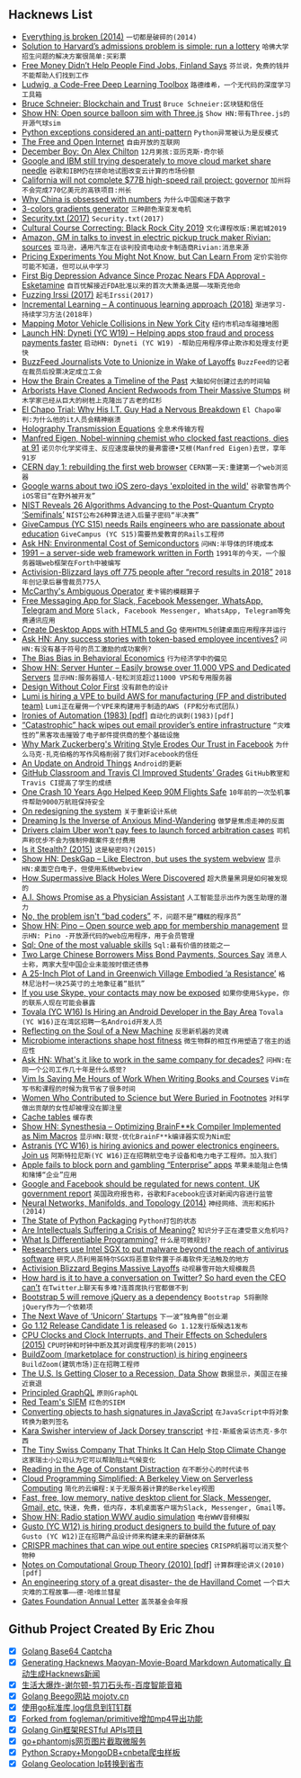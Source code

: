 ## Hacknews List


- [Everything is broken (2014)](https://medium.com/message/everything-is-broken-81e5f33a24e1)  `一切都是破碎的(2014)`
- [Solution to Harvard’s admissions problem is simple: run a lottery](https://qz.com/1520155/harvard-needs-to-introduce-a-lottery-for-truly-fair-admissions/)  `哈佛大学招生问题的解决方案很简单:买彩票`
- [Free Money Didn’t Help People Find Jobs, Finland Says](https://www.bloomberg.com/news/articles/2019-02-08/finland-finds-basic-income-failed-to-boost-employment)  `芬兰说，免费的钱并不能帮助人们找到工作`
- [Ludwig, a Code-Free Deep Learning Toolbox](https://eng.uber.com/introducing-ludwig/)  `路德维希，一个无代码的深度学习工具箱`
- [Bruce Schneier: Blockchain and Trust](https://www.schneier.com/blog/archives/2019/02/blockchain_and_.html)  `Bruce Schneier:区块链和信任`
- [Show HN: Open source balloon sim with Three.js](https://alexanderperrin.com.au/triangles/ballooning/)  `Show HN:带有Three.js的开源气球sim`
- [Python exceptions considered an anti-pattern](https://sobolevn.me/2019/02/python-exceptions-considered-an-antipattern)  `Python异常被认为是反模式`
- [The Free and Open Internet](https://avc.com/2019/02/the-free-and-open-internet/)  `自由开放的互联网`
- [December Boy: On Alex Chilton](https://www.theringer.com/music/2019/2/11/18219958/alex-chilton-big-star-box-tops-the-letter-career-legacy)  `12月男孩:亚历克斯·奇尔顿`
- [Google and IBM still trying desperately to move cloud market share needle](https://techcrunch.com/2019/02/12/google-and-ibm-still-trying-desperately-to-move-cloud-market-share-needle/)  `谷歌和IBM仍在拼命地试图改变云计算的市场份额`
- [California will not complete $77B high-speed rail project: governor](https://www.reuters.com/article/us-california-governor-rail/california-will-not-complete-77-billion-high-speed-rail-project-governor-idUSKCN1Q12II)  `加州将不会完成770亿美元的高铁项目:州长`
- [Why China is obsessed with numbers](http://www.bbc.com/travel/story/20190210-why-china-is-obsessed-with-numbers)  `为什么中国痴迷于数字`
- [3-colors gradients generator](https://www.colorffy.com/generator/mgradients)  `三种颜色渐变发电机`
- [Security.txt (2017)](https://securitytxt.org)  `Security.txt(2017)`
- [Cultural Course Correcting: Black Rock City 2019](https://journal.burningman.org/2019/02/philosophical-center/tenprinciples/cultural-course-correcting/)  `文化课程改版:黑岩城2019`
- [Amazon, GM in talks to invest in electric pickup truck maker Rivian: sources](https://www.reuters.com/article/us-rivian-electric-amazon-com-gm-exclusi/amazon-gm-in-talks-to-invest-in-electric-pickup-truck-maker-rivian-sources-idUSKCN1Q12PV)  `亚马逊，通用汽车正在谈判投资电动皮卡制造商Rivian:消息来源`
- [Pricing Experiments You Might Not Know, but Can Learn From](https://conversionxl.com/blog/pricing-experiments-you-might-not-know-but-can-learn-from/)  `定价实验你可能不知道，但可以从中学习`
- [First Big Depression Advance Since Prozac Nears FDA Approval - Esketamine](https://www.bloomberg.com/news/articles/2019-02-12/first-big-depression-advance-since-prozac-nears-fda-approval)  `自百忧解接近FDA批准以来的首次大萧条进展——埃斯克他命`
- [Fuzzing Irssi (2017)](https://irssi.org/2017/05/12/fuzzing-irssi/)  `起毛Irssi(2017)`
- [Incremental Learning – A continuous learning approach (2018)](https://kishorepv.github.io/The-value-of-Incremental_learning/)  `渐进学习-持续学习方法(2018年)`
- [Mapping Motor Vehicle Collisions in New York City](https://toddwschneider.com/posts/nyc-motor-vehicle-collisions-map/)  `纽约市机动车碰撞地图`
- [Launch HN: Dyneti (YC W19) – Helping apps stop fraud and process payments faster](item?id=19145785)  `启动HN: Dyneti (YC W19) -帮助应用程序停止欺诈和处理支付更快`
- [BuzzFeed Journalists Vote to Unionize in Wake of Layoffs](https://www.bloomberg.com/news/articles/2019-02-12/buzzfeed-journalists-said-to-vote-to-unionize-in-wake-of-layoffs)  `BuzzFeed的记者在裁员后投票决定成立工会`
- [How the Brain Creates a Timeline of the Past](https://www.quantamagazine.org/how-the-brain-creates-a-timeline-of-the-past-20190212/)  `大脑如何创建过去的时间轴`
- [Arborists Have Cloned Ancient Redwoods from Their Massive Stumps](https://e360.yale.edu/digest/arborists-have-cloned-ancient-redwoods-from-their-massive-stumps)  `树木学家已经从巨大的树桩上克隆出了古老的红杉`
- [El Chapo Trial: Why His I.T. Guy Had a Nervous Breakdown](https://www.nytimes.com/2019/01/10/nyregion/el-chapo-trial.html)  `El Chapo审判:为什么他的it人员会精神崩溃`
- [Holography Transmission Equations](https://www.holographyforum.org/wiki/Holography_Transmission_Equations_Part_I)  `全息术传输方程`
- [Manfred Eigen, Nobel-winning chemist who clocked fast reactions, dies at 91](https://www.washingtonpost.com/local/obituaries/manfred-eigen-nobel-winning-chemist-who-clocked-the-speeds-of-fast-reactions-dies-at-91/2019/02/10/d9c69136-2c21-11e9-984d-9b8fba003e81_story.html)  `诺贝尔化学奖得主、反应速度最快的曼弗雷德•艾根(Manfred Eigen)去世，享年91岁`
- [CERN day 1: rebuilding the first web browser](https://remysharp.com/2019/02/12/cern-day-1)  `CERN第一天:重建第一个web浏览器`
- [Google warns about two iOS zero-days &#39;exploited in the wild&#39;](https://www.zdnet.com/article/google-warns-about-two-ios-zero-days-exploited-in-the-wild/)  `谷歌警告两个iOS零日“在野外被开发”`
- [NIST Reveals 26 Algorithms Advancing to the Post-Quantum Crypto ‘Semifinals’](https://www.nist.gov/news-events/news/2019/01/nist-reveals-26-algorithms-advancing-post-quantum-crypto-semifinals)  `NIST公布26种算法进入后量子密码“半决赛”`
- [GiveCampus (YC S15) needs Rails engineers who are passionate about education](https://www.givecampus.com/careers#engineering)  `GiveCampus (YC S15)需要热爱教育的Rails工程师`
- [Ask HN: Environmental Cost of Semiconductors](item?id=19144827)  `问HN:半导体的环境成本`
- [1991 – a server-side web framework written in Forth](http://www.1-9-9-1.com/)  `1991年的今天，一个服务器端web框架在Forth中被编写`
- [Activision-Blizzard lays off 775 people after “record results in 2018”](https://arstechnica.com/gaming/2019/02/activision-blizzard-lays-off-775-people-after-record-results-in-2018/)  `2018年创记录后暴雪裁员775人`
- [McCarthy&#39;s Ambiguous Operator](http://www.randomhacks.net/2005/10/11/amb-operator/)  `麦卡锡的模糊算子`
- [Free Messaging App for Slack, Facebook Messenger, WhatsApp, Telegram and More](https://meetfranz.com/)  `Slack, Facebook Messenger, WhatsApp, Telegram等免费通讯应用`
- [Create Desktop Apps with HTML5 and Go](https://www.phoronix.com/scan.php?page=news_item&amp;px=HTML5-Golang-Desktop-Apps)  `使用HTML5创建桌面应用程序并运行`
- [Ask HN: Any success stories with token-based employee incentives?](item?id=19143194)  `问HN:有没有基于符号的员工激励的成功案例?`
- [The Bias Bias in Behavioral Economics](https://www.nowpublishers.com/article/Details/RBE-0092)  `行为经济学中的偏见`
- [Show HN: Server Hunter – Easily browse over 11,000 VPS and Dedicated Servers](https://www.serverhunter.com)  `显示HN:服务器猎人-轻松浏览超过11000 VPS和专用服务器`
- [Design Without Color First](https://medium.com/devsdesign/4-reasons-why-you-should-design-without-color-first-c0e38180f689)  `没有颜色的设计`
- [Lumi is hiring a VPE to build AWS for manufacturing (FP and distributed team)](https://www.lumi.com/jobs/vp-engineering)  `Lumi正在雇佣一个VPE来构建用于制造的AWS (FP和分布式团队)`
- [Ironies of Automation (1983) [pdf]](https://www.ise.ncsu.edu/wp-content/uploads/2017/02/Bainbridge_1983_Automatica.pdf)  `自动化的讽刺(1983)[pdf]`
- [“Catastrophic” hack wipes out email provider’s entire infrastructure](https://arstechnica.com/information-technology/2019/02/catastrophic-hack-on-email-provider-destroys-almost-two-decades-of-data/)  `“灾难性的”黑客攻击摧毁了电子邮件提供商的整个基础设施`
- [Why Mark Zuckerberg&#39;s Writing Style Erodes Our Trust in Facebook](https://slab.com/blog/zuckerberg-writing-trust/)  `为什么马克·扎克伯格的写作风格削弱了我们对Facebook的信任`
- [An Update on Android Things](https://android-developers.googleblog.com/2019/02/an-update-on-android-things.html)  `Android的更新`
- [GitHub Classroom and Travis CI Improved Students’ Grades](https://github.blog/2019-02-12-how-github-classroom-and-travis-ci-improved-students-grades/)  `GitHub教室和Travis CI提高了学生的成绩`
- [One Crash 10 Years Ago Helped Keep 90M Flights Safe](https://www.bloomberg.com/news/articles/2019-02-12/the-colgan-air-crash-helped-keep-90-million-flights-safe)  `10年前的一次坠机事件帮助9000万航班保持安全`
- [On redesigning the system](https://thecreativeindependent.com/people/philosopher-and-digital-artist-mat-dryhurst-on-redesigning-the-system/)  `关于重新设计系统`
- [Dreaming Is the Inverse of Anxious Mind-Wandering](https://psyarxiv.com/k6trz)  `做梦是焦虑走神的反面`
- [Drivers claim Uber won’t pay fees to launch forced arbitration cases](https://www.reuters.com/article/legal-us-otc-uber/forced-into-arbitration-12500-drivers-claim-uber-wont-pay-fees-to-launch-cases-idUSKBN1O52C6)  `司机声称优步不会为强制仲裁案件支付费用`
- [Is it Stealth? (2015)](https://airandspace.si.edu/collections/horten-ho-229-v3/about/is-it-stealth.cfm)  `这是秘密吗?(2015)`
- [Show HN: DeskGap – Like Electron, but uses the system webview](https://deskgap.com/)  `显示HN:桌面空白电子，但使用系统webview`
- [How Supermassive Black Holes Were Discovered](http://nautil.us/issue/69/patterns/how-supermassive-black-holes-were-discovered)  `超大质量黑洞是如何被发现的`
- [A.I. Shows Promise as a Physician Assistant](https://www.nytimes.com/2019/02/11/health/artificial-intelligence-medical-diagnosis.html)  `人工智能显示出作为医生助理的潜力`
- [No, the problem isn&#39;t “bad coders”](https://medium.com/@sgrif/no-the-problem-isnt-bad-coders-ed4347810270)  `不，问题不是“糟糕的程序员”`
- [Show HN: Pino – Open source web app for membership management](https://pinomembers.com)  `显示HN: Pino -开放源代码的web应用程序，用于会员管理`
- [Sql: One of the most valuable skills](http://www.craigkerstiens.com/2019/02/12/sql-most-valuable-skill/)  `Sql:最有价值的技能之一`
- [Two Large Chinese Borrowers Miss Bond Payments, Sources Say](https://www.bloomberg.com/news/articles/2019-02-11/two-large-chinese-borrowers-are-said-to-miss-bond-payments)  `消息人士称，两家大型中国企业未能按时偿还债券`
- [A 25-Inch Plot of Land in Greenwich Village Embodied ‘a Resistance’](https://www.nytimes.com/2019/02/10/nyregion/hess-triangle-greenwich-village.html)  `格林尼治村一块25英寸的土地象征着“抵抗”`
- [If you use Skype, your contacts may now be exposed](http://www.steverrobbins.com/articles/skype-serious-privacy-breach/)  `如果你使用Skype，你的联系人现在可能会暴露`
- [Tovala (YC W16) Is Hiring an Android Developer in the Bay Area](https://docs.google.com/forms/d/e/1FAIpQLSeQlAInnnI_a5s9vai15Zmq-N-5hWCDnxawVmgSTCrrlpAM8w/viewform)  `Tovala (YC W16)正在湾区招聘一名Android开发人员`
- [Reflecting on the Soul of a New Machine](http://dtrace.org/blogs/bmc/2019/02/10/reflecting-on-the-soul-of-a-new-machine/)  `反思新机器的灵魂`
- [Microbiome interactions shape host fitness](https://nextjournal.com/csi/microbiome-interactions-shape-host-fitness/article)  `微生物群的相互作用塑造了宿主的适应性`
- [Ask HN: What&#39;s it like to work in the same company for decades?](item?id=19149509)  `问HN:在同一个公司工作几十年是什么感觉?`
- [Vim Is Saving Me Hours of Work When Writing Books and Courses](https://nickjanetakis.com/blog/vim-is-saving-me-hours-of-work-when-writing-books-and-courses)  `Vim在写书和课程的时候为我节省了很多时间`
- [Women Who Contributed to Science but Were Buried in Footnotes](https://www.theatlantic.com/science/archive/2019/02/womens-history-in-science-hidden-footnotes/582472/)  `对科学做出贡献的女性却被埋没在脚注里`
- [Cache tables](https://fgiesen.wordpress.com/2019/02/11/cache-tables/)  `缓存表`
- [Show HN: Synesthesia – Optimizing BrainF**k Compiler Implemented as Nim Macros](https://github.com/Jeff-Ciesielski/synesthesia)  `显示HN:联觉-优化BrainF**k编译器实现为Nim宏`
- [Astranis (YC W16) is hiring avionics and power electronics engineers. Join us](https://www.astranis.com/careers)  `阿斯特拉尼斯(YC W16)正在招聘航空电子设备和电力电子工程师。加入我们`
- [Apple fails to block porn and gambling “Enterprise” apps](https://techcrunch.com/2019/02/12/apple-porn-gambling-apps/)  `苹果未能阻止色情和赌博“企业”应用`
- [Google and Facebook should be regulated for news content, UK government report](https://www.cnbc.com/2019/02/12/google-facebook-apple-news-should-be-regulated-uk-government-report.html)  `英国政府报告称，谷歌和Facebook应该对新闻内容进行监管`
- [Neural Networks, Manifolds, and Topology (2014)](https://colah.github.io/posts/2014-03-NN-Manifolds-Topology/)  `神经网络、流形和拓扑(2014)`
- [The State of Python Packaging](https://www.bernat.tech/pep-517-and-python-packaging/)  `Python打包的状态`
- [Are Intellectuals Suffering a Crisis of Meaning?](https://blogs.scientificamerican.com/beautiful-minds/are-intellectuals-suffering-a-crisis-of-meaning/)  `知识分子正在遭受意义危机吗?`
- [What Is Differentiable Programming?](https://fluxml.ai/2019/02/07/what-is-differentiable-programming.html)  `什么是可微规划?`
- [Researchers use Intel SGX to put malware beyond the reach of antivirus software](https://arstechnica.com/gadgets/2019/02/researchers-use-intel-sgx-to-put-malware-beyond-the-reach-of-antivirus-software/)  `研究人员利用英特尔SGX将恶意软件置于杀毒软件无法触及的地方`
- [Activision Blizzard Begins Massive Layoffs](https://kotaku.com/activision-blizzard-begins-massive-layoffs-1832571288)  `动视暴雪开始大规模裁员`
- [How hard is it to have a conversation on Twitter? So hard even the CEO can’t](https://www.recode.net/2019/2/12/18222558/kara-swisher-jack-dorsey-twitter-interview-conversation-karajack-livetweet)  `在Twitter上聊天有多难?连首席执行官都做不到`
- [Bootstrap 5 will remove jQuery as a dependency](https://github.com/twbs/bootstrap/pull/23586)  `Bootstrap 5将删除jQuery作为一个依赖项`
- [The Next Wave of ‘Unicorn’ Startups](https://www.nytimes.com/2019/02/10/technology/new-wave-unicorn-start-ups.html)  `下一波“独角兽”创业潮`
- [Go 1.12 Release Candidate 1 is released](https://groups.google.com/forum/#!msg/golang-announce/r0R2jijOjBo/Egi-Q4uWGQAJ)  `Go 1.12发行版候选1发布`
- [CPU Clocks and Clock Interrupts, and Their Effects on Schedulers (2015)](https://accu.org/index.php/journals/2185)  `CPU时钟和时钟中断及其对调度程序的影响(2015)`
- [BuildZoom (marketplace for construction) is hiring engineers](https://jobs.lever.co/buildzoom)  `BuildZoom(建筑市场)正在招聘工程师`
- [The U.S. Is Getting Closer to a Recession, Data Show](https://www.barrons.com/articles/the-u-s-is-in-the-late-stages-of-expansion-data-show-51549642305?mod=bol-social-fb)  `数据显示，美国正在接近衰退`
- [Principled GraphQL](http://www.principledgraphql.com)  `原则GraphQL`
- [Red Team&#39;s SIEM](https://github.com/outflanknl/RedELK)  `红色的SIEM`
- [Converting objects to hash signatures in JavaScript](https://kuby.ca/converting-objects-to-hash-signatures-in-javascript/)  `在JavaScript中将对象转换为散列签名`
- [Kara Swisher interview of Jack Dorsey transcript](https://danluu.com/karajack/)  `卡拉·斯威舍采访杰克·多尔西`
- [The Tiny Swiss Company That Thinks It Can Help Stop Climate Change](https://www.nytimes.com/2019/02/12/magazine/climeworks-business-climate-change.html)  `这家瑞士小公司认为它可以帮助阻止气候变化`
- [Reading in the Age of Constant Distraction](https://www.theparisreview.org/blog/2019/02/08/reading-in-the-age-of-constant-distraction/)  `在不断分心的时代读书`
- [Cloud Programming Simplified: A Berkeley View on Serverless Computing](https://rise.cs.berkeley.edu/blog/a-berkeley-view-on-serverless-computing/)  `简化的云编程:关于无服务器计算的Berkeley视图`
- [Fast, free, low memory, native desktop client for Slack, Messenger, Gmail, etc.](https://volt.ws)  `快速，免费，低内存，本机桌面客户端为Slack, Messenger, Gmail等。`
- [Show HN: Radio station WWV audio simulation](https://wwv.mcodes.org)  `电台WWV音频模拟`
- [Gusto (YC W12) is hiring product designers to build the future of pay](https://boards.greenhouse.io/gusto/jobs/875335)  `Gusto (YC W12)正在招聘产品设计师来构建未来的薪酬体系`
- [CRISPR machines that can wipe out entire species](https://www.cnet.com/news/the-crispr-machines-that-can-wipe-out-entire-species/)  `CRISPR机器可以消灭整个物种`
- [Notes on Computational Group Theory (2010) [pdf]](https://www.math.colostate.edu/~hulpke/CGT/cgtnotes.pdf)  `计算群理论讲义(2010)[pdf]`
- [An engineering story of a great disaster- the de Havilland Comet](http://www.greatdisasters.co.uk/the-de-havilland-comet/)  `一个巨大灾难的工程故事——德·哈维兰彗星`
- [Gates Foundation Annual Letter](https://www.gatesnotes.com/2019-Annual-Letter)  `盖茨基金会年报`

## Github Project Created By Eric Zhou

- [x] [Golang Base64 Captcha](https://github.com/mojocn/base64Captcha)
- [x] [Generating Hacknews Maoyan-Movie-Board Markdown Automatically 自动生成Hacknews新闻](https://github.com/dejavuzhou/md-genie)
- [x] [生活大爆炸-谢尔顿-剪刀石头布-百度智能音箱](https://github.com/mojocn/dueros-bang-game)
- [x] [Golang Beego网站 mojotv.cn](https://github.com/mojocn/www.mojotv.cn)
- [x] [使用go标准库,log信息到钉钉群](https://github.com/mojocn/dooger)
- [x] [Forked from fogleman/primitive增加mp4导出功能](https://github.com/mojocn/primitive)
- [x] [Golang Gin框架RESTful APIs项目](https://github.com/JJJJJJJerk/ezier-golang-web-api-framework)
- [x] [go+phantomjs网页图片截取微服务](https://github.com/mojocn/screen_shot)
- [x] [Python Scrapy+MongoDB+cnbeta爬虫样板](https://github.com/mojocn/scrapy_mongodb_boilerplate_cnbeta)
- [x] [Golang Geolocation Ip转换到省市](https://github.com/mojocn/ip2location)
